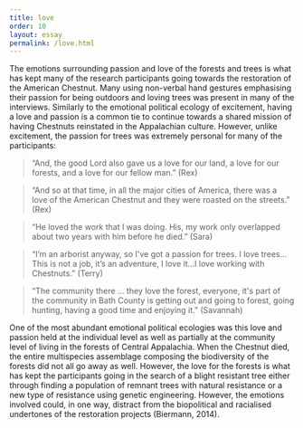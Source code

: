 ```yaml
---
title: love
order: 10
layout: essay
permalink: /love.html
---
```


The emotions surrounding passion and love of the forests and trees is what has kept many of the research participants going towards the restoration of the American Chestnut. Many using non-verbal hand gestures emphasising their passion for being outdoors and loving trees was present in many of the interviews. Similarly to the emotional political ecology of excitement, having a love and passion is a common tie to continue towards a shared mission of having Chestnuts reinstated in the Appalachian culture. However, unlike excitement, the passion for trees was extremely personal for many of the participants:

> “And, the good Lord also gave us a love for our land, a love for our forests, and a love for our fellow man.” (Rex)

> “And so at that time, in all the major cities of America, there was a love of the American Chestnut and they were roasted on the streets.” (Rex)

> “He loved the work that I was doing. His, my work only overlapped about two years with him before he died.” (Sara)

> “I’m an arborist anyway, so I've got a passion for trees. I love trees…This is not a job, it’s an adventure, I love it…I love working with Chestnuts.” (Terry)

> “The community there … they love the forest, everyone, it's part of the community in Bath County is getting out and going to forest, going hunting, having a good time and enjoying it.” (Savannah)

One of the most abundant emotional political ecologies was this love and passion held at the individual level as well as partially at the community level of living in the forests of Central Appalachia. When the Chestnut died, the entire multispecies assemblage composing the biodiversity of the forests did not all go away as well. However, the love for the forests is what has kept the participants going in the search of a blight resistant tree either through finding a population of remnant trees with natural resistance or a new type of resistance using genetic engineering. However, the emotions involved could, in one way, distract from the biopolitical and racialised undertones of the restoration projects (Biermann, 2014).
